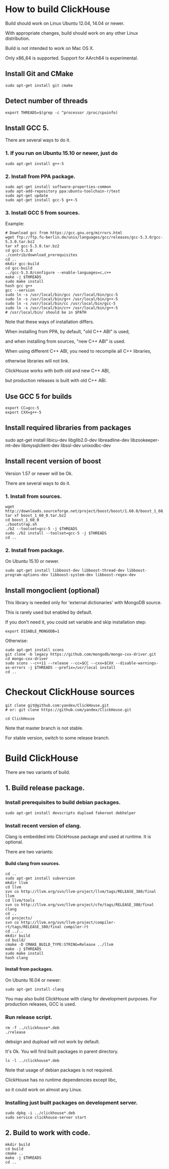 # How to build ClickHouse

Build should work on Linux Ubuntu 12.04, 14.04 or newer.

With appropriate changes, build should work on any other Linux distribution.

Build is not intended to work on Mac OS X.

Only x86_64 is supported. Support for AArch64 is experimental.

## Install Git and CMake

```
sudo apt-get install git cmake
```

## Detect number of threads
```
export THREADS=$(grep -c ^processor /proc/cpuinfo)
```

## Install GCC 5.

There are several ways to do it.

### 1. If you run on Ubuntu 15.10 or newer, just do
```
sudo apt-get install g++-5
```

### 2. Install from PPA package.

```
sudo apt-get install software-properties-common
sudo apt-add-repository ppa:ubuntu-toolchain-r/test
sudo apt-get update
sudo apt-get install gcc-5 g++-5
```

### 3. Install GCC 5 from sources.

Example:
```
# Download gcc from https://gcc.gnu.org/mirrors.html
wget ftp://ftp.fu-berlin.de/unix/languages/gcc/releases/gcc-5.3.0/gcc-5.3.0.tar.bz2
tar xf gcc-5.3.0.tar.bz2
cd gcc-5.3.0
./contrib/download_prerequisites
cd ..
mkdir gcc-build
cd gcc-build
../gcc-5.3.0/configure --enable-languages=c,c++
make -j $THREADS
sudo make install
hash gcc g++
gcc --version
sudo ln -s /usr/local/bin/gcc /usr/local/bin/gcc-5
sudo ln -s /usr/local/bin/g++ /usr/local/bin/g++-5
sudo ln -s /usr/local/bin/cc /usr/local/bin/gcc-5
sudo ln -s /usr/local/bin/c++ /usr/local/bin/g++-5
# /usr/local/bin/ should be in $PATH
```

Note that these ways of installation differs.

When installing from PPA, by default, "old C++ ABI" is used,

 and when installing from sources, "new C++ ABI" is used.

When using different C++ ABI, you need to recompile all C++ libraries,

 otherwise libraries will not link.

ClickHouse works with both old and new C++ ABI,

 but production releases is built with old C++ ABI.

## Use GCC 5 for builds

```
export CC=gcc-5
export CXX=g++-5
```

## Install required libraries from packages

sudo apt-get install libicu-dev libglib2.0-dev libreadline-dev libzookeeper-mt-dev libmysqlclient-dev libssl-dev unixodbc-dev

## Install recent version of boost

Version 1.57 or newer will be Ok.

There are several ways to do it.

### 1. Install from sources.

```
wget http://downloads.sourceforge.net/project/boost/boost/1.60.0/boost_1_60_0.tar.bz2
tar xf boost_1_60_0.tar.bz2
cd boost_1_60_0
./bootstrap.sh
./b2 --toolset=gcc-5 -j $THREADS
sudo ./b2 install --toolset=gcc-5 -j $THREADS
cd ..
```

### 2. Install from package.

On Ubuntu 15.10 or newer.
```
sudo apt-get install libboost-dev libboost-thread-dev libboost-program-options-dev libboost-system-dev libboost-regex-dev
```

## Install mongoclient (optional)

This library is needed only for 'external dictionaries' with MongoDB source.

This is rarely used but enabled by default.

If you don't need it, you could set variable and skip installation step:
```
export DISABLE_MONGODB=1
```

Otherwise:
```
sudo apt-get install scons
git clone -b legacy https://github.com/mongodb/mongo-cxx-driver.git
cd mongo-cxx-driver
sudo scons --c++11 --release --cc=$CC --cxx=$CXX --disable-warnings-as-errors -j $THREADS --prefix=/usr/local install
cd ..
```

# Checkout ClickHouse sources

```
git clone git@github.com:yandex/ClickHouse.git
# or: git clone https://github.com/yandex/ClickHouse.git

cd ClickHouse
```

Note that master branch is not stable.

For stable version, switch to some release branch.

# Build ClickHouse

There are two variants of build.
## 1. Build release package.

### Install prerequisites to build debian packages.
```
sudo apt-get install devscripts dupload fakeroot debhelper
```

### Install recent version of clang.

Clang is embedded into ClickHouse package and used at runtime. It is optional.

There are two variants:
#### Build clang from sources.
```
cd ..
sudo apt-get install subversion
mkdir llvm
cd llvm
svn co http://llvm.org/svn/llvm-project/llvm/tags/RELEASE_380/final llvm
cd llvm/tools
svn co http://llvm.org/svn/llvm-project/cfe/tags/RELEASE_380/final clang
cd ..
cd projects/
svn co http://llvm.org/svn/llvm-project/compiler-rt/tags/RELEASE_380/final compiler-rt
cd ../..
mkdir build
cd build/
cmake -D CMAKE_BUILD_TYPE:STRING=Release ../llvm
make -j $THREADS
sudo make install
hash clang
```

#### Install from packages.

On Ubuntu 16.04 or newer:
```
sudo apt-get install clang
```

You may also build ClickHouse with clang for development purposes.
For production releases, GCC is used.

### Run release script.
```
rm -f ../clickhouse*.deb
./release
```

debsign and dupload will not work by default.

It's Ok. You will find built packages in parent directory.

```
ls -l ../clickhouse*.deb
```

Note that usage of debian packages is not required.

ClickHouse has no runtime dependencies except libc,

 so it could work on almost any Linux.

### Installing just built packages on development server.
```
sudo dpkg -i ../clickhouse*.deb
sudo service clickhouse-server start
```

## 2. Build to work with code.
```
mkdir build
cd build
cmake ..
make -j $THREADS
cd ..
```
